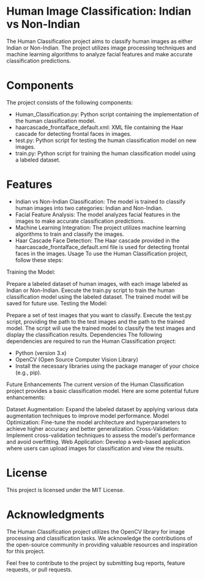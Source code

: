 # Human Image Classification: Indian vs Non-Indian
The Human Classification project aims to classify human images as either Indian or Non-Indian. The project utilizes image processing techniques and machine learning algorithms to analyze facial features and make accurate classification predictions.

# Components
The project consists of the following components:

- Human_Classification.py: Python script containing the implementation of the human classification model.
- haarcascade_frontalface_default.xml: XML file containing the Haar cascade for detecting frontal faces in images.
- test.py: Python script for testing the human classification model on new images.
- train.py: Python script for training the human classification model using a labeled dataset.

# Features
- Indian vs Non-Indian Classification: The model is trained to classify human images into two categories: Indian and Non-Indian.
- Facial Feature Analysis: The model analyzes facial features in the images to make accurate classification predictions.
- Machine Learning Integration: The project utilizes machine learning algorithms to train and classify the images.
- Haar Cascade Face Detection: The Haar cascade provided in the haarcascade_frontalface_default.xml file is used for detecting frontal faces in the images.
Usage
To use the Human Classification project, follow these steps:

Training the Model:

Prepare a labeled dataset of human images, with each image labeled as Indian or Non-Indian.
Execute the train.py script to train the human classification model using the labeled dataset.
The trained model will be saved for future use.
Testing the Model:

Prepare a set of test images that you want to classify.
Execute the test.py script, providing the path to the test images and the path to the trained model.
The script will use the trained model to classify the test images and display the classification results.
Dependencies
The following dependencies are required to run the Human Classification project:

- Python (version 3.x)
- OpenCV (Open Source Computer Vision Library)
- Install the necessary libraries using the package manager of your choice (e.g., pip).

Future Enhancements
The current version of the Human Classification project provides a basic classification model. Here are some potential future enhancements:

Dataset Augmentation: Expand the labeled dataset by applying various data augmentation techniques to improve model performance.
Model Optimization: Fine-tune the model architecture and hyperparameters to achieve higher accuracy and better generalization.
Cross-Validation: Implement cross-validation techniques to assess the model's performance and avoid overfitting.
Web Application: Develop a web-based application where users can upload images for classification and view the results.

# License
This project is licensed under the MIT License.

# Acknowledgments
The Human Classification project utilizes the OpenCV library for image processing and classification tasks.
We acknowledge the contributions of the open-source community in providing valuable resources and inspiration for this project.

Feel free to contribute to the project by submitting bug reports, feature requests, or pull requests.
